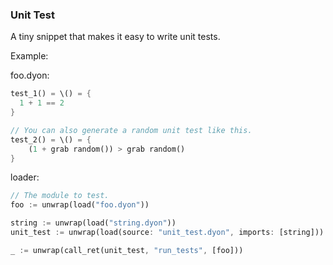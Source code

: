 ### Unit Test

A tiny snippet that makes it easy to write unit tests.

Example:

foo.dyon:
```rust
test_1() = \() = {
  1 + 1 == 2
}

// You can also generate a random unit test like this.
test_2() = \() = {
    (1 + grab random()) > grab random()
}
```

loader:
```rust
// The module to test.
foo := unwrap(load("foo.dyon"))

string := unwrap(load("string.dyon"))
unit_test := unwrap(load(source: "unit_test.dyon", imports: [string]))

_ := unwrap(call_ret(unit_test, "run_tests", [foo]))
```
